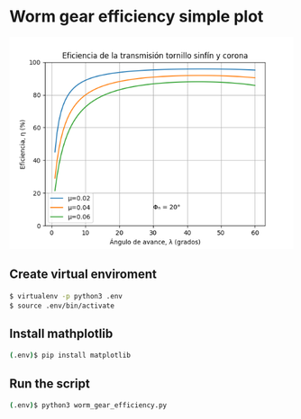 # Worm gear efficiency simple plot

![Single envelope worm gear eff](https://raw.githubusercontent.com/Protonauta/worm-gear-efficiency/master/worm_gear_eff.png)



## Create virtual enviroment
```sh
$ virtualenv -p python3 .env
$ source .env/bin/activate
```

## Install mathplotlib
```sh
(.env)$ pip install matplotlib 
```

## Run the script
```sh
(.env)$ python3 worm_gear_efficiency.py
```

